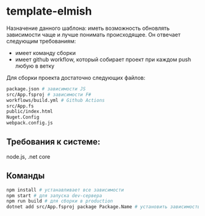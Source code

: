 # template-elmish

Назначение данного шаблона: иметь возможность обновлять зависимости чаще и лучше понимать происходящее.
Он отвечает следующим требованиям:

* имеет команду сборки
* имеет github workflow, который собирает проект при каждом push любую в ветку

Для сборки проекта достаточно следующих файлов:

``` bash
package.json # зависимости JS
src/App.fsproj # зависимости F#
workflows/build.yml # Github Actions
src/App.fs
public/index.html
Nuget.Config
webpack.config.js
```

## Требования к системе:

node.js, .net core

## Команды

```bash
npm install # устанавливает все зависимости
npm start # для запуска dev-сервера
npm run build # для сборки в production
dotnet add src/App.fsproj package Package.Name # установить зависимость F#
```
